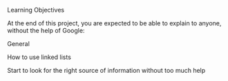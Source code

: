 Learning Objectives

At the end of this project, you are expected to be able to explain to anyone, without the help of Google:

General

How to use linked lists

Start to look for the right source of information without too much help